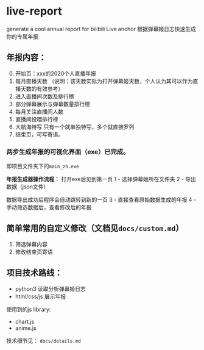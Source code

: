 # live-report
generate a cool annual report for bilibili Live anchor
根据弹幕姬日志快速生成你的专属年报

## 年报内容：
0. 开始页：xxx的2020个人直播年报
1. 每月直播天数 
   （说明：该天数实际为打开弹幕姬天数，个人认为其可以作为直播天数的有效参考）
2. 进入直播间次数及排行榜
3. 部分弹幕展示与弹幕数量排行榜
4. 每月关注直播间人数
5. 直播间投喂排行榜
6. 大航海特写
   只有一个就单独特写，多个就直接罗列
7. 结束页，可写寄语。


### 两步生成年报的可视化界面（exe）已完成。
即项目文件夹下的`main_zh.exe`

**年报生成器操作流程：**
打开exe后见到第一页
1 - 选择弹幕姬所在文件夹
2 - 导出数据（json文件）

数据导出成功后程序会自动跳转到新的一页
3 - 直接查看原始数据生成的年报
4 - 手动筛选数据后，查看修改后的年报


## 简单常用的自定义修改（文档见`docs/custom.md`）
1. 筛选弹幕内容
2. 修改结束页寄语


## 项目技术路线：
- python3 读取分析弹幕姬日志
- html/css/js 展示年报

使用到的js library:
- chart.js
- anime.js
  
技术细节见： `docs/details.md`
